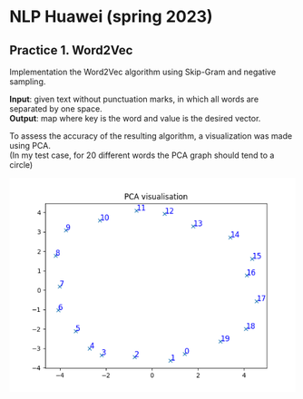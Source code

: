 # NLP Huawei (spring 2023)

## Practice 1. Word2Vec

Implementation the Word2Vec algorithm using Skip-Gram and negative sampling.<br>

<b>Input</b>: given text without punctuation marks, in which all words are separated by one space.<br>
<b>Output</b>: map where key is the word and value is the desired vector.<br>

To assess the accuracy of the resulting algorithm, a visualization was made using PCA. <br>
(In my test case, for 20 different words the PCA graph should tend to a circle)<br>

![plot](./Word2Vec/result.png)
